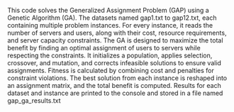 This code solves the Generalized Assignment Problem (GAP) using a Genetic Algorithm (GA).
The datasets named gap1.txt to gap12.txt, each containing multiple problem instances. For every instance, 
it reads the number of servers and users, along with their cost, resource requirements, and server capacity constraints. 
The GA is designed to maximize the total benefit by finding an optimal assignment of users to servers while respecting the constraints.
It initializes a population, applies selection, crossover, and mutation, and corrects infeasible solutions to ensure valid assignments.
Fitness is calculated by combining cost and penalties for constraint violations. The best solution from each instance is reshaped into an assignment matrix, 
and the total benefit is computed. Results for each dataset and instance are printed to the console and stored in a file named gap_ga_results.txt

